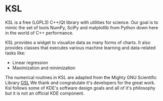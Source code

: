 KSL
===

KSL is a free (LGPL3) C++/Qt library with utilities for science. Our
goal is to mimic the set of tools NumPy, SciPy and matplotlib from
Python down here in the world of C++ performance.

KSL provides a widget to visualize data as many forms of charts. It also
provides classes that executes various machine learning and data-related
tasks like:

   * Linear regression
   * Maximization and minimization

The numerical routines in KSL are adapted from the Mighty GNU Scientific Library
[GSL](http://www.gnu.org/software/gsl)
We thank and congratulate it's developers for the great work.
Ksl follows some of KDE's software design goals and all of it's philosophy but it
is not an official KDE component.
